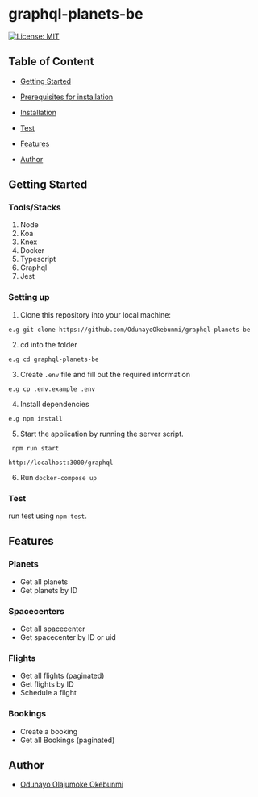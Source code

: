 # graphql-planets-be

[![License: MIT](https://img.shields.io/badge/License-MIT-yellow.svg)](https://opensource.org/licenses/MIT)

## Table of Content
 * [Getting Started](#getting-started)

* [Prerequisites for installation](#prerequisites-for-installation)
 
 * [Installation](#installation)

 * [Test](#test)
 
 * [Features](#features)

 * [Author](#author)


## Getting Started

### Tools/Stacks
1. Node
2. Koa
4. Knex
5. Docker
6. Typescript
7. Graphql
8. Jest


### Setting up
1. Clone this repository into your local machine:
```
e.g git clone https://github.com/OdunayoOkebunmi/graphql-planets-be
```
2. cd into the folder
```
e.g cd graphql-planets-be
```

3. Create `.env` file and fill out the required information 
```
e.g cp .env.example .env
```
4. Install dependencies

```
e.g npm install
```
5. Start the application by running the server script.

```
 npm run start
```
```
http://localhost:3000/graphql
```

6. Run `docker-compose up`

### Test
run test using ```npm test```.

## Features
 ### Planets
 * Get all planets
 * Get planets by ID 
  ### Spacecenters
 * Get all spacecenter
 * Get spacecenter by ID or uid
 ### Flights
 * Get all flights (paginated)
 * Get flights by ID 
 * Schedule a flight

 ### Bookings
 * Create a booking
 * Get all Bookings (paginated)

## Author
*  [Odunayo Olajumoke Okebunmi](https://twitter.com/OdunayoO_)
